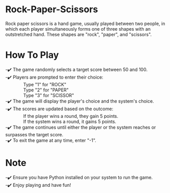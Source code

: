 # Rock-Paper-Scissors
Rock paper scissors is a hand game, usually played between two people, in which each player simultaneously forms one of three shapes with an outstretched hand. These shapes are "rock", "paper", and "scissors".

# How To Play
-✔️ The game randomly selects a target score between 50 and 100.<br>
-✔️ Players are prompted to enter their choice:<br>
        &emsp;&emsp;&emsp;&emsp;Type "1" for "ROCK"<br>
        &emsp;&emsp;&emsp;&emsp;Type "2" for "PAPER"<br>
        &emsp;&emsp;&emsp;&emsp;Type "3" for "SCISSOR"<br>
-✔️ The game will display the player's choice and the system's choice.<br>
-✔️ The scores are updated based on the outcome:<br>
        &emsp;&emsp;&emsp;&emsp;If the player wins a round, they gain 5 points.<br>
        &emsp;&emsp;&emsp;&emsp;If the system wins a round, it gains 5 points.<br>
-✔️ The game continues until either the player or the system reaches or surpasses the target score.<br>
-✔️ To exit the game at any time, enter "-1".<br>

# Note
-✔️ Ensure you have Python installed on your system to run the game.<br>
-✔️ Enjoy playing and have fun!<br>
